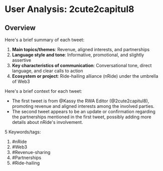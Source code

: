 # User Analysis: 2cute2capitul8

## Overview

Here's a brief summary of each tweet:

1. **Main topics/themes**: Revenue, aligned interests, and partnerships
2. **Language style and tone**: Informative, promotional, and slightly assertive
3. **Key characteristics of communication**: Conversational tone, direct language, and clear calls to action
4. **Ecosystem or project**: Ride-hailing alliance (nRide) under the umbrella of Web3

Here's a brief context for each tweet:

* The first tweet is from @Kassy the RWA Editor (@2cute2capitul8), promoting revenue and aligned interests among the involved parties.
* The second tweet appears to be an update or confirmation regarding the partnerships mentioned in the first tweet, possibly adding more details about nRide's involvement.

5 Keywords/tags:

1. #nRide
2. #Web3
3. #Revenue-sharing
4. #Partnerships
5. #Ride-hailing